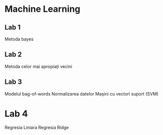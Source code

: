 # Machine Learning
## Lab 1
Metoda bayes
## Lab 2
Metoda celor mai apropiați vecini
## Lab 3
Modelul bag-of-words
Normalizarea datelor
Mașini cu vectori suport (SVM)
# Lab 4
Regresia Liniara
Regresia Ridge
